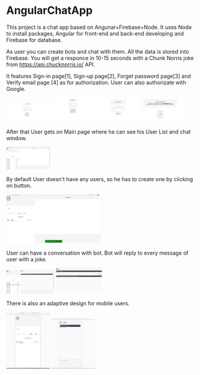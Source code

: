 # AngularChatApp

This project is a chat app based on Angunar+Firebase+Node. It uses Node to install packages, Angular for front-end and back-end developing and Firebase for database.

As user you can create bots and chat with them. All the data is stored into Firebase. You will get a responce in 10-15 seconds with a Chunk Norris joke from  https://api.chucknorris.io/ API.

It features Sign-in page[1], Sign-up page[2], Forget password page[3] and Verify email page [4] as for authorization. User can also authorizate with Google.

<img src="src/assets/readme/sign-in.PNG" width="23%"></img>
 <img src="src/assets/readme/sign-up.PNG" width="23%"></img>
  <img src="src/assets/readme/forget-password.PNG" width="23%"></img>
   <img src="src/assets/readme/verify.PNG" width="23%"></img> 

After that User gets on Main page where he can see his User List and chat window. 

<img src="src/assets/readme/main.PNG" width="23%"></img>


By default User doesn't have any users, so he has to create one by clicking on button.

<img src="src/assets/readme/bot-created.PNG" width="50%"></img>

User can have a conversation with bot. Bot will reply to every message of user with a joke.

<img src="src/assets/readme/chat.PNG" width="25%"></img>
<img src="src/assets/readme/joke.PNG" width="25%"></img>

There is also an adaptive design for mobile users.

<img src="src/assets/readme/mobile1.PNG" width="23%"></img>
<img src="src/assets/readme/mobile2.PNG" width="23%"></img>